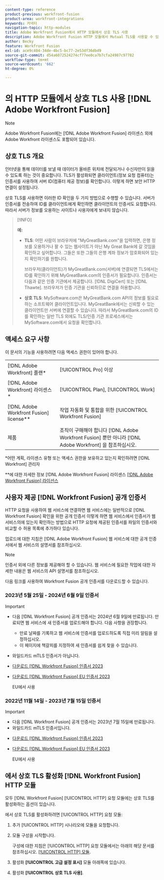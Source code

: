 ```yaml
---
content-type: reference
product-previous: workfront-fusion
product-area: workfront-integrations
keywords: 커넥터
navigation-topic: http-modules
title: Adobe Workfront Fusion에서 HTTP 모듈에서 상호 TLS 사용
description: Adobe Workfront Fusion HTTP 모듈에서 Mutual TLS를 사용할 수 있으므로 정보 거래의 양측에서 상대방의 ID를 확인할 수 있습니다.
author: Becky
feature: Workfront Fusion
exl-id: ace9c404-34de-4bc5-bc77-2e53df36dbd9
source-git-commit: d54a6072524274cf77ee0ca7b7cfa24987c97782
workflow-type: tm+mt
source-wordcount: '662'
ht-degree: 0%

---
```


# 의 HTTP 모듈에서 상호 TLS 사용 [!DNL Adobe Workfront Fusion]

>[!NOTE]
>
>Adobe Workfront Fusion에는 [!DNL Adobe Workfront Fusion] 라이센스 외에 Adobe Workfront 라이센스도 포함되어 있습니다.

## 상호 TLS 개요

인터넷을 통해 데이터를 보낼 때 데이터가 올바른 위치에 전달되거나 수신자만이 읽을 수 있도록 하는 것이 중요합니다. TLS가 활성화되면 클라이언트(정보 요청 컴퓨터)는 인증서를 사용하여 서버 ID(컴퓨터 제공 정보)를 확인합니다. 이렇게 하면 보안 HTTP 연결이 설정됩니다.

상호 TLS를 사용하면 이러한 ID 확인을 두 가지 방법으로 수행할 수 있습니다. 서버가 인증서를 전송하여 ID를 클라이언트에게 확인하면 클라이언트의 인증서도 요청합니다. 따라서 서버가 정보를 오용하는 사이트나 사용자에게 보내지 않습니다.

>[!INFO]
>
>**예:**
>
>* **TLS**: 어떤 사람이 브라우저에 &quot;MyGreatBank.com&quot;을 입력하면, 은행 정보를 오용하거나 팔 수 있는 웹사이트가 아닌 My Great Bank에 갈 것임을 확인하고 싶어합니다. 그들은 또한 그들의 은행 계좌 정보가 암호화되어 있는지 확인하기를 원합니다.
   >
   >   브라우저(클라이언트)가 MyGreatBank.com(서버)에 연결되면 TLS에서는 ID를 확인하기 위해 MyGreatBank.com의 인증서가 필요합니다. 인증서는 다음과 같은 인증 기관에서 제공합니다. [!DNL DigiCert] 또는 [!DNL Thawte]. 브라우저가 인증 기관을 신뢰하므로 연결을 허용합니다.
>
>* **상호 TLS**: MySoftware.com은 MyGreatBank.com API의 정보를 필요로 하는 소프트웨어 클라이언트입니다. MyGreatBank에서는 신뢰할 수 있는 클라이언트만 서버에 연결할 수 있습니다. 따라서 MyGreatBank.com의 ID를 확인하는 일반 TLS 외에도 TLS/인증 기관 프로세스에서는 MySoftware.com에서 요청을 확인합니다.


## 액세스 요구 사항

이 문서의 기능을 사용하려면 다음 액세스 권한이 있어야 합니다.

<table style="table-layout:auto"> 
 <col> 
 <col> 
 <tbody> 
  <tr> 
   <td role="rowheader">[!DNL Adobe Workfront] 플랜*</td> 
   <td> <p>[!UICONTROL Pro] 이상</p> </td> 
  </tr> 
  <tr data-mc-conditions=""> 
   <td role="rowheader">[!DNL Adobe Workfront] 라이센스*</td> 
   <td> <p>[!UICONTROL Plan], [!UICONTROL Work]</p> </td> 
  </tr> 
  <tr> 
   <td role="rowheader">[!DNL Adobe Workfront Fusion] license**</td> 
   <td> <p>작업 자동화 및 통합을 위한 [!UICONTROL Workfront Fusion] </p> </td> 
  </tr> 
  <tr> 
   <td role="rowheader">제품</td> 
   <td>조직이 구매해야 합니다 [!DNL Adobe Workfront Fusion] 뿐만 아니라 [!DNL Adobe Workfront] 을 참조하십시오.</td> 
  </tr> 
 </tbody> 
</table>

&#42;어떤 계획, 라이센스 유형 또는 액세스 권한을 보유하고 있는지 확인하려면 [!DNL Workfront] 관리자

&#42;&#42;에 대한 자세한 정보 [!DNL Adobe Workfront Fusion] 라이센스 [[!DNL Adobe Workfront Fusion] 라이선스](../../../workfront-fusion/get-started/license-automation-vs-integration.md)

## 사용자 제공 [!DNL Workfront Fusion] 공개 인증서


HTTP 요청을 사용하여 웹 서비스에 연결하면 웹 서비스에는 일반적으로 [!DNL Workfront Fusion] 확인을 위한 공개 인증서 이렇게 하면 웹 서비스에서 인증서가 웹 서비스의에 있는지 확인하는 방법으로 HTTP 요청에 제공된 인증서를 파일의 인증서와 비교할 수 허용 목록에 추가하다 있습니다.

업로드에 대한 지침은 [!DNL Adobe Workfront Fusion] 웹 서비스에 대한 공개 인증서에서 웹 서비스의 설명서를 참조하십시오.

>[!NOTE]
>
>인증서 외에 다른 정보를 제공해야 할 수 있습니다. 웹 서비스에 필요한 작업에 대한 자세한 내용은 웹 서비스의 API 설명서를 참조하십시오.

다음 링크를 사용하여 Workfront Fusion 공개 인증서를 다운로드할 수 있습니다.

### 2023년 5월 25일 - 2024년 6월 9일 인증서

>[!IMPORTANT]
>
>* 다음 [!DNL Workfront Fusion] 공개 인증서는 2024년 6월 9일에 만료됩니다. 만료되면 웹 서비스에 새 인증서를 업로드해야 합니다. 다음 사항을 권장합니다.
   >
   >   * 만료 날짜를 기록하고 웹 서비스에 인증서를 업로드하도록 직접 미리 알림을 설정하십시오.
   >   * 이 페이지에 책갈피를 지정하여 새 인증서를 쉽게 찾을 수 있습니다.
>
* 와일드카드 mTLS 인증서가 아닙니다.
>

* [다운로드 [!DNL Workfront Fusion] 인증서 2023](/help/quicksilver/workfront-fusion/apps-and-their-modules/http-modules/assets/fusion-prod-us-mtls-certificate.pem)
* [다운로드 [!DNL Workfront Fusion] EU 인증서 2023](/help/quicksilver/workfront-fusion/apps-and-their-modules/http-modules/assets/fusion-prod-eu-mtls-certificate.pem)

   EU에서 사용

### 2022년 11월 14일 - 2023년 7월 15일 인증서

>[!IMPORTANT]
>
>* 다음 [!DNL Workfront Fusion] 공개 인증서는 2023년 7월 15일에 만료됩니다.
>* 와일드카드 mTLS 인증서입니다.


* [다운로드 [!DNL Workfront Fusion] 인증서 2023](https://cdn.experience.workfront.com/Documentation/Workfront+Fusion+2.0+public+certificates/app_workfrontfusion_com-jul-15-2023+updated.cer)
* [다운로드 [!DNL Workfront Fusion] EU 인증서 2023](https://cdn.experience.workfront.com/Documentation/Workfront+Fusion/app-eu_workfrontfusion_com-jul-15-2023.cer)

   EU에서 사용

## 에서 상호 TLS 활성화 [!DNL Workfront Fusion] HTTP 모듈

모두 [!DNL Workfront Fusion] [!UICONTROL HTTP] 요청 모듈에는 상호 TLS를 활성화하는 옵션이 있습니다.

에서 상호 TLS를 활성화하려면 [!UICONTROL HTTP] 요청 모듈:

1. 추가 [!UICONTROL HTTP] 시나리오에 모듈을 요청합니다.
1. 모듈 구성을 시작합니다.

   구성에 대한 지침은 [!UICONTROL HTTP] 요청 모듈에서는 아래의 해당 문서를 참조하십시오. [[!UICONTROL HTTP] 모듈](../../../workfront-fusion/apps-and-their-modules/http-modules/http-modules-1.md).

1. 활성화 **[!UICONTROL 고급 설정 표시]** 모듈 아래쪽에 있습니다.
1. 활성화 **[!UICONTROL 상호 TLS 사용]**.
